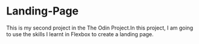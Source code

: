 # Landing-Page
This is my second project in the The Odin Project.In this project, I am going to use the skills I learnt in Flexbox to create a landing page.
